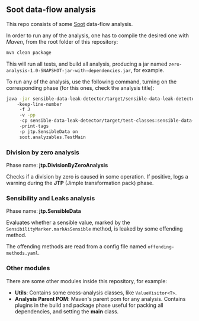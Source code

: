 ## Soot data-flow analysis

This repo consists of some [Soot](https://sable.github.io/soot/) data-flow analysis.

In order to run any of the analysis, one has to compile the desired one with *Maven*, from the root folder
of this repository:

```bash
mvn clean package
```

This will run all tests, and build all analysis, producing a jar named 
`zero-analysis-1.0-SNAPSHOT-jar-with-dependencies.jar`, for example.

To run any of the analysis, use the following command, turning on the corresponding phase (for this 
ones, check the analysis title):
````bash
java -jar sensible-data-leak-detector/target/sensible-data-leak-detector-1.0-SNAPSHOT-jar-with-dependencies.jar 
    -keep-line-number 
     -f J 
     -v -pp 
     -cp sensible-data-leak-detector/target/test-classes:sensible-data-leak-detector/target/classes 
     -print-tags 
     -p jtp.SensibleData on 
     soot.analyzables.TestMain
````

### Division by zero analysis
Phase name: **jtp.DivisionByZeroAnalysis**

Checks if a division by zero is caused in some operation. If positive, logs a warning during the 
**JTP** (Jimple transformation pack) phase.


### Sensibility and Leaks analysis
Phase name: **jtp.SensibleData**

Evaluates whether a sensible value, marked by the `SensibilityMarker.markAsSensible` method, is leaked by
some offending method.

The offending methods are read from a config file named `offending-methods.yaml`.


### Other modules
There are some other modules inside this repository, for example:
- **Utils**: Contains some cross-analysis classes, like `ValueVisitor<T>`.
- **Analysis Parent POM**: Maven's parent pom for any analysis. Contains plugins in the build and
package phase useful for packing all dependencies, and setting the **main** class.
